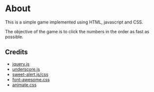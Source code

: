 # About
This is a simple game implemented using HTML, javascript and CSS.

The objective of the game is to click the numbers in the order as fast as possible.

## Credits
- [jquery.js](https://github.com/jquery/jquery)
- [underscore.js](https://github.com/jashkenas/underscore/)
- [sweet-alert.js/css](https://github.com/t4t5/sweetalert)
- [font-awesome.css](https://github.com/FortAwesome/Font-Awesome)
- [animate.css](https://github.com/daneden/animate.css)
